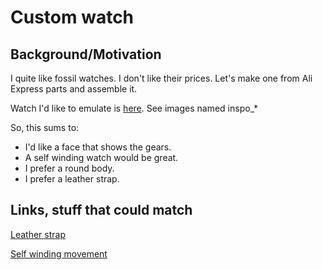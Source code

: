 # Custom watch

## Background/Motivation

I quite like fossil watches. I don't like their prices. Let's make one from Ali Express parts and assemble it.

Watch I'd like to emulate is [here](https://www.fossil.com/en-us/products/townsman-automatic-brown-leather-watch/ME3267.html). See images named inspo_*

So, this sums to:

- I'd like a face that shows the gears.
- A self winding watch would be great.
- I prefer a round body.
- I prefer a leather strap.

## Links, stuff that could match

[Leather strap](https://www.aliexpress.com/item/4000910514175.html?spm=a2g0o.productlist.main.13.12f3UZCHUZCHZE&algo_pvid=b9d43805-ed4f-42e0-a941-4560d88fc74f&pdp_ext_f=%7B%22order%22%3A%22259%22%2C%22eval%22%3A%221%22%7D&utparam-url=scene%3Asearch%7Cquery_from%3A)

[Self winding movement](https://www.aliexpress.com/item/1005006391949842.html?spm=a2g0o.productlist.main.4.3046xngyxngyXd&aem_p4p_detail=202505140330297535179021262040001270411&algo_pvid=16326ccc-d22c-420f-aa33-d4b5a5c561f6&pdp_ext_f=%7B%22order%22%3A%223390%22%2C%22eval%22%3A%221%22%7D&utparam-url=scene%3Asearch%7Cquery_from%3A&search_p4p_id=202505140330297535179021262040001270411_1)